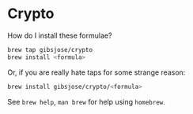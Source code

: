# Crypto
How do I install these formulae?

```bash
brew tap gibsjose/crypto
brew install <formula>
```

Or, if you are really hate taps for some strange reason:
```bash
brew install gibsjose/crypto/<formula>
```

See `brew help`, `man brew` for help using `homebrew`.
